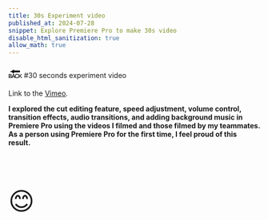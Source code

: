 ```yaml
---
title: 30s Experiment video
published_at: 2024-07-28
snippet: Explore Premiere Pro to make 30s video
disable_html_sanitization: true
allow_math: true
---
```

<a href="https://julienoh000-dms1-blog-83.deno.dev/" style="text-decoration: none; color: black;"><span style="font-size: 30px;">🔙</span></a>
#30 seconds experiment video

Link to the [Vimeo](https://vimeo.com/991163771?share=copy).

**I explored the cut editing feature, speed adjustment, volume control, transition effects, audio transitions, and adding background music in Premiere Pro using the videos I filmed and those filmed by my teammates. As a person using Premiere Pro for the first time, I feel proud of this result.**


<br>
<br>
<br>


<span style="font-size: 50px;">😊</span>